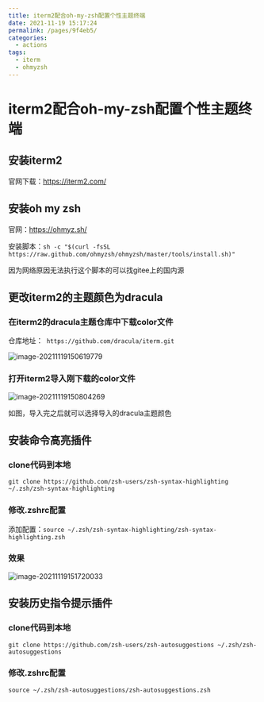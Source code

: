 ```yaml
---
title: iterm2配合oh-my-zsh配置个性主题终端
date: 2021-11-19 15:17:24
permalink: /pages/9f4eb5/
categories: 
  - actions
tags: 
  - iterm
  - ohmyzsh
---
```

# iterm2配合oh-my-zsh配置个性主题终端



## 安装iterm2

官网下载：https://iterm2.com/

## 安装oh my zsh

官网：https://ohmyz.sh/

安装脚本：`sh -c "$(curl -fsSL https://raw.github.com/ohmyzsh/ohmyzsh/master/tools/install.sh)"`

因为网络原因无法执行这个脚本的可以找gitee上的国内源

## 更改iterm2的主题颜色为dracula

### 在iterm2的dracula主题仓库中下载color文件

仓库地址：` https://github.com/dracula/iterm.git`

![image-20211119150619779](https://storyxc.com/images/blog//image-20211119150619779.png)

### 打开iterm2导入刚下载的color文件

![image-20211119150804269](https://storyxc.com/images/blog//image-20211119150804269.png)

如图，导入完之后就可以选择导入的dracula主题颜色

## 安装命令高亮插件

### clone代码到本地

`git clone https://github.com/zsh-users/zsh-syntax-highlighting ~/.zsh/zsh-syntax-highlighting`

### 修改.zshrc配置

添加配置：`source ~/.zsh/zsh-syntax-highlighting/zsh-syntax-highlighting.zsh`

### 效果

![image-20211119151720033](https://storyxc.com/images/blog//image-20211119151720033.png)

## 安装历史指令提示插件

### clone代码到本地
`git clone https://github.com/zsh-users/zsh-autosuggestions ~/.zsh/zsh-autosuggestions`


### 修改.zshrc配置
`source ~/.zsh/zsh-autosuggestions/zsh-autosuggestions.zsh`